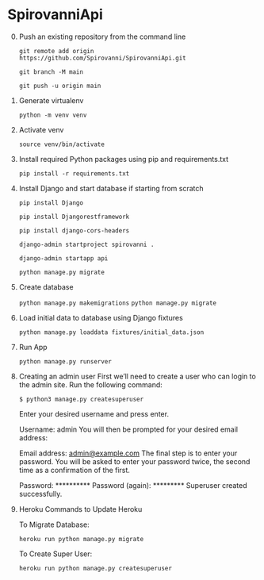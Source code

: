 # SpirovanniApi

0. Push an existing repository from the command line

    `git remote add origin https://github.com/Spirovanni/SpirovanniApi.git`

    `git branch -M main`

    `git push -u origin main`

1. Generate virtualenv

    `python -m venv venv`

2. Activate venv

    `source venv/bin/activate`

3. Install required Python packages using pip and requirements.txt  

    `pip install -r requirements.txt`
    
4. Install Django and start database if starting from scratch

    `pip install Django`
    
    `pip install Djangorestframework`
    
    `pip install django-cors-headers`
    
    `django-admin startproject spirovanni .`
    
    `django-admin startapp api`
    
    `python manage.py migrate`
    
5. Create database

    `python manage.py makemigrations`
    `python manage.py migrate`

6. Load initial data to database using Django fixtures

    `python manage.py loaddata fixtures/initial_data.json`

7. Run App

      `python manage.py runserver`
      
8. Creating an admin user
First we’ll need to create a user who can login to the admin site. Run the following command:

    `$ python3 manage.py createsuperuser`

    Enter your desired username and press enter.

    Username: admin
    You will then be prompted for your desired email address:

    Email address: admin@example.com
    The final step is to enter your password. You will be asked to enter your password twice, the second time as a confirmation of the first.

    Password: **********
    Password (again): *********
    Superuser created successfully.

9. Heroku
Commands to Update Heroku
   
    To Migrate Database:
   
    `heroku run python manage.py migrate`
    
    To Create Super User:
   
    `heroku run python manage.py createsuperuser`

